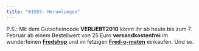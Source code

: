 ```yaml
---
title: "#1583: Herumliegen"
---
```


P.S.:
Mit dem Gutscheincode <strong>VERLIEBT2010</strong> könnt ihr ab heute bis zum 7. Februar ab einem Bestellwert von 25 Euro <strong>versandkostenfrei</strong> im wunderfeinen <a href="http://fredshop.spreadshirt.de/"><strong>Fredshop</strong></a> und im fetzigen <a href="http://fred-o-mat.spreadshirt.de/"><strong>Fred-o-maten</strong></a> einkaufen.
Und so.
